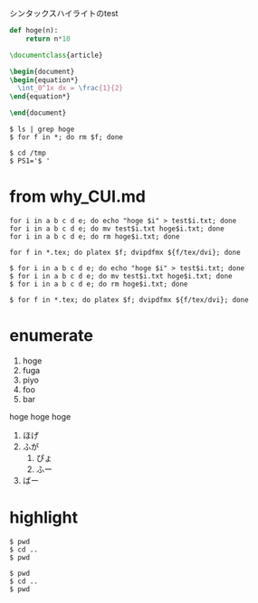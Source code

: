シンタックスハイライトのtest

```python
def hoge(n):
    return n*10
```

```tex
\documentclass{article}

\begin{document}
\begin{equation*}
  \int_0^1x dx = \frac{1}{2}
\end{equation*}

\end{document}
```

```console
$ ls | grep hoge
$ for f in *; do rm $f; done
```

```ShellSession
$ cd /tmp
$ PS1='$ '
```

# from why_CUI.md

```ShellSession
for i in a b c d e; do echo "hoge $i" > test$i.txt; done
for i in a b c d e; do mv test$i.txt hoge$i.txt; done
for i in a b c d e; do rm hoge$i.txt; done
```

```ShellSession
for f in *.tex; do platex $f; dvipdfmx ${f/tex/dvi}; done
```

```ShellSession
$ for i in a b c d e; do echo "hoge $i" > test$i.txt; done
$ for i in a b c d e; do mv test$i.txt hoge$i.txt; done
$ for i in a b c d e; do rm hoge$i.txt; done
```

```ShellSession
$ for f in *.tex; do platex $f; dvipdfmx ${f/tex/dvi}; done
```

# enumerate
1. hoge
1. fuga
  1. piyo
  1. foo
1. bar

hoge hoge hoge

1. ほげ
1. ふが
    1. ぴょ
    1. ふー
1. ばー

# highlight
```
$ pwd
$ cd ..
$ pwd
```

```ShellSession
$ pwd
$ cd ..
$ pwd
```
